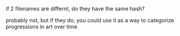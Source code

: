 if 2 filenames are differnt, do they have the same hash?

probably not, but if they do, you could use it as a way to categorize progressions in art over time
